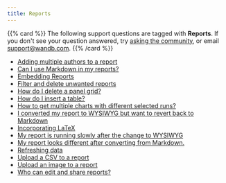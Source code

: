 ```yaml
---
title: Reports 
---
```

{{% card %}}
The following support questions are tagged with <b>Reports</b>. If you don't see 
your question answered, try [asking the community](https://community.wandb.ai/), 
or email [support@wandb.com](mailto:support@wandb.com).
{{% /card %}}
- [Adding multiple authors to a report](adding_multiple_authors_report.md)
- [Can I use Markdown in my reports?](reports_markdown.md)
- [Embedding Reports](embedding_reports.md)
- [Filter and delete unwanted reports](filter_delete_unwanted_reports.md)
- [How do I delete a panel grid?](delete_panel_grid.md)
- [How do I insert a table?](insert_table.md)
- [How to get multiple charts with different selected runs?](multiple_charts_different_selected_runs.md)
- [I converted my report to WYSIWYG but want to revert back to Markdown](convert_from_wysiwyg_markdown.md)
- [Incorporating LaTeX](incorporating_latex.md)
- [My report is running slowly after the change to WYSIWYG](report_slow_after_wysiwyg.md)
- [My report looks different after converting from Markdown.](report_looks_different_converting_markdown.md)
- [Refreshing data](refreshing_data.md)
- [Upload a CSV to a report](upload_csv_report.md)
- [Upload an image to a report](upload_image_report.md)
- [Who can edit and share reports?](edit_share_reports.md)
